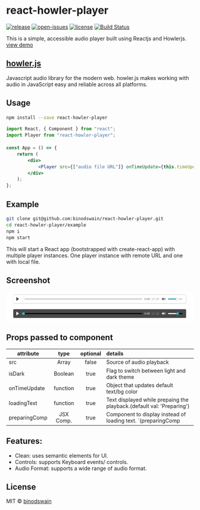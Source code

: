 # react-howler-player

[![release](https://badgen.net/npm/v/react-howler-player)](https://www.npmjs.com/package/react-howler-player)
[![open-issues](https://badgen.net/github/open-issues/binodswain/react-howler-player)](https://github.com/binodswain/react-howler-player/issues)
[![license](https://badgen.net/github/license/binodswain/react-howler-player)](https://github.com/binodswain/react-howler-player/blob/master/LICENSE)
[![Build Status](https://travis-ci.com/binodswain/react-howler-player.svg?branch=master)](https://travis-ci.com/binodswain/react-howler-player)

This is a simple, accessible audio player built using Reactjs and Howlerjs.
[view demo](https://binodswain.github.io/react-howler-player/)

## [howler.js](https://howlerjs.com/)

Javascript audio library for the modern web. howler.js makes working with audio in JavaScript easy and reliable across all platforms.

## Usage

```bash
npm install --save react-howler-player
```

```jsx
import React, { Component } from "react";
import Player from "react-howler-player";

const App = () => {
    return (
        <div>
            <Player src={["audio file URL"]} onTimeUpdate={this.timeUpdate} isDark={true} />
        </div>
    );
};
```

## Example

```bash
git clone git@github.com:binodswain/react-howler-player.git
cd react-howler-player/example
npm i
npm start
```

This will start a React app (bootstrapped with create-react-app) with multiple player instances.
One player instance with remote URL and one with local file.

## Screenshot

![Screenshot 1](/example/react-howler-player.png?raw=true "player")

## Props passed to component

| attribute     |   type    | optional | details                                                                        |
| ------------- | :-------: | :------: | :----------------------------------------------------------------------------- |
| src           |   Array   |  false   | Source of audio playback                                                       |
| isDark        |  Boolean  |   true   | Flag to switch between light and dark theme                                    |
| onTimeUpdate  | function  |   true   | Object that updates default text/bg color                                      |
| loadingText   | function  |   true   | Text displayed while prepaing the playback.(default val: 'Preparing')          |
| preparingComp | JSX Comp. |   true   | Component to display instead of loading text. `(preparingComp || loadingText)` |

## Features:

-   Clean: uses semantic elements for UI.
-   Controls: supports Keyboard events/ controls.
-   Audio Format: supports a wide range of audio format.

## License

MIT © [binodswain](https://github.com/binodswain)
